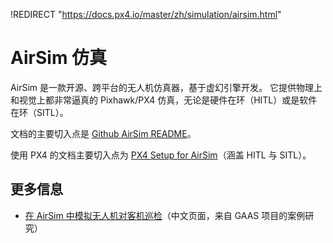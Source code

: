 !REDIRECT "https://docs.px4.io/master/zh/simulation/airsim.html"

# AirSim 仿真

AirSim 是一款开源、跨平台的无人机仿真器，基于虚幻引擎开发。 它提供物理上和视觉上都非常逼真的 Pixhawk/PX4 仿真，无论是硬件在环（HITL）或是软件在环（SITL）。

文档的主要切入点是 [Github AirSim README](https://github.com/Microsoft/AirSim/blob/master/README.md)。

使用 PX4 的文档主要切入点为 [PX4 Setup for AirSim](https://github.com/Microsoft/AirSim/blob/master/docs/px4_setup.md)（涵盖 HITL 与 SITL）。

## 更多信息

* [在 AirSim 中模拟无人机对客机巡检](https://gaas.gitbook.io/guide/case-study/zai-airsim-zhong-mo-ni-wu-ren-ji-dui-ke-ji-xun-jian)（中文页面，来自 GAAS 项目的案例研究）